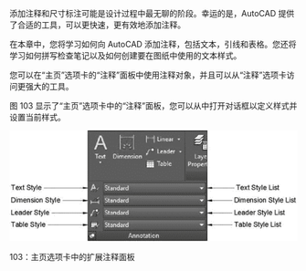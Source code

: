 添加注释和尺寸标注可能是设计过程中最无聊的阶段。幸运的是，AutoCAD 提供了合适的工具，可以更快速，更有效地添加注释。

在本章中，您将学习如何向 AutoCAD 添加注释，包括文本，引线和表格。您还将学习如何拼写检查笔记以及如何创建要在图纸中使用的文本样式。

您可以在“主页”选项卡的“注释”面板中使用注释对象，并且可以从“注释”选项卡访问更强大的工具。

图 103 显示了“主页”选项卡中的“注释”面板，您可以从中打开对话框以定义样式并设置当前样式。

![](img/00161.jpeg)

 103：主页选项卡中的扩展注释面板